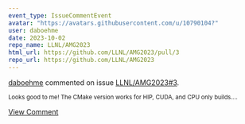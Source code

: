 ```yaml
---
event_type: IssueCommentEvent
avatar: "https://avatars.githubusercontent.com/u/10790104?"
user: daboehme
date: 2023-10-02
repo_name: LLNL/AMG2023
html_url: https://github.com/LLNL/AMG2023/pull/3
repo_url: https://github.com/LLNL/AMG2023
---
```


<a href='https://github.com/daboehme' target='_blank'>daboehme</a> commented on issue <a href='https://github.com/LLNL/AMG2023/pull/3' target='_blank'>LLNL/AMG2023#3</a>.

<small>Looks good to me! The CMake version works for HIP, CUDA, and CPU only builds....</small>

<a href='https://github.com/LLNL/AMG2023/pull/3' target='_blank'>View Comment</a>